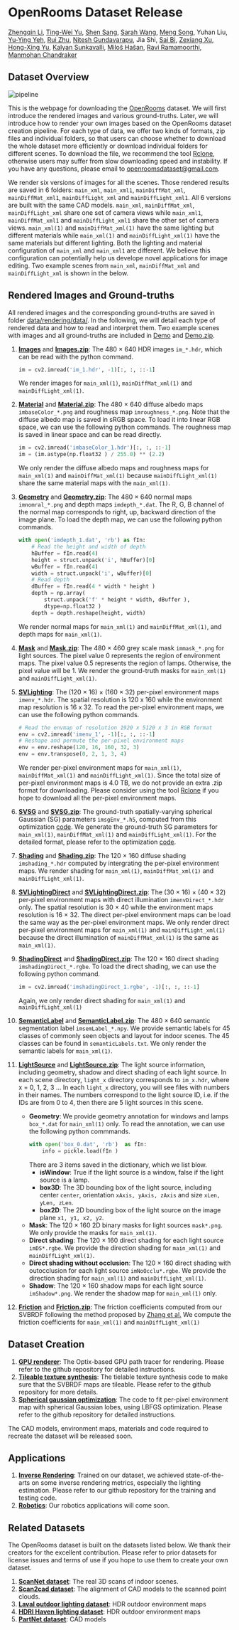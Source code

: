 # OpenRooms Dataset Release

[Zhengqin Li](https://sites.google.com/a/eng.ucsd.edu/zhengqinli), [Ting-Wei Yu](https://www.linkedin.com/in/ting-wei-yu/), [Shen Sang](https://www.linkedin.com/in/shen-sang-ab6b0217a/), [Sarah Wang](https://www.linkedin.com/in/sawang07/), [Meng Song](https://sites.google.com/site/mengsong1130/), Yuhan Liu, [Yu-Ying Yeh](https://yuyingyeh.github.io/), [Rui Zhu](https://jerrypiglet.github.io/), [Nitesh Gundavarapu](https://scholar.google.com/citations?user=v19p_0oAAAAJ&hl=en), Jia Shi, [Sai Bi](https://sai-bi.github.io/), [Zexiang Xu](https://cseweb.ucsd.edu/~zex014/), [Hong-Xing Yu](https://kovenyu.com/), [Kalyan Sunkavalli](http://www.kalyans.org/), [Miloš Hašan](http://www.miloshasan.net/), [Ravi Ramamoorthi](http://cseweb.ucsd.edu/~ravir/), [Manmohan Chandraker](https://cseweb.ucsd.edu/~mkchandraker/)


## Dataset Overview

![pipeline](https://vilab-ucsd.github.io/ucsd-openrooms/index_files/teaser.png)

This is the webpage for downloading the [OpenRooms](https://vilab-ucsd.github.io/ucsd-openrooms/) dataset. We will first introduce the rendered images and various ground-truths. Later, we will introduce how to render your own images based on the OpenRooms dataset creation pipeline. For each type of data, we offer two kinds of formats, zip files and individual folders, so that users can choose whether to download the whole dataset more efficiently or download individual folders for different scenes. To download the file, we recommend the tool [Rclone](https://rclone.org/), otherwise users may suffer from slow downloading speed and instability. If you have any questions, please email to openroomsdataset@gmail.com. 

We render six versions of images for all the scenes. Those rendered results are saved in 6 folders: `main_xml`, `main_xml1`, `mainDiffMat_xml`, `mainDiffMat_xml1`, `mainDiffLight_xml` and `mainDiffLight_xml1`. All 6 versions are built with the same CAD models. `main_xml`, `mainDiffMat_xml`, `mainDiffLight_xml` share one set of camera views while `main_xml1`, `mainDiffMat_xml1` and `mainDiffLight_xml1` share the other set of camera views. `main_xml(1)` and `mainDiffMat_xml(1)` have the same lighting but different materials while `main_xml(1)` and `mainDiffLight_xml(1)` have the same materials but different lighting. Both the lighting and material configuration of `main_xml` and `main_xml1` are different. We believe this configuration can potentially help us develope novel applications for image editing. Two example scenes from `main_xml`, `mainDiffMat_xml` and `mainDiffLight_xml` is shown in the below. 

## Rendered Images and Ground-truths
All rendered images and the corresponding ground-truths are saved in folder [data/rendering/data/](README.md). In the following, we will detail each type of rendered data and how to read and interpret them. Two example scenes with images and all ground-truths are included in [Demo](README.md) and [Demo.zip](README.md). 

1. **[Images](README.md)** and **[Images.zip](README.md)**: The 480 × 640 HDR images `im_*.hdr`, which can be read with the python command. 
    ```python
    im = cv2.imread('im_1.hdr', -1)[:, :, ::-1]
    ```
    We render images for `main_xml(1)`, `mainDiffMat_xml(1)` and `mainDiffLight_xml(1)`.

2. **[Material](README.md)** and **[Material.zip](README.md)**: The 480 × 640 diffuse albedo maps `imbaseColor_*.png` and roughness map `imroughness_*.png`. Note that the diffuse albedo map is saved in sRGB space. To load it into linear RGB space, we can use the following python commands. The roughness map is saved in linear space and can be read directly. 
    ```python
    im = cv2.imread('imbaseColor_1.hdr')[:, :, ::-1]
    im = (im.astype(np.float32 ) / 255.0) ** (2.2)
    ```
    We only render the diffuse albedo maps and roughness maps for `main_xml(1)` and `mainDiffMat_xml(1)` because `mainDiffLight_xml(1)` share the same material maps with the `main_xml(1)`.

3. **[Geometry](README.md)** and **[Geometry.zip](README.md)**: The 480 × 640 normal maps `imnomral_*.png` and depth maps `imdepth_*.dat`. The R, G, B channel of the normal map corresponds to right, up, backward direction of the image plane. To load the depth map, we can use the following python commands. 
    ```python
    with open('imdepth_1.dat', 'rb') as fIn:
        # Read the height and width of depth
        hBuffer = fIn.read(4)
        height = struct.unpack('i', hBuffer)[0]
        wBuffer = fIn.read(4)
        width = struct.unpack('i', wBuffer)[0]
        # Read depth 
        dBuffer = fIn.read(4 * width * height )
        depth = np.array(
            struct.unpack('f' * height * width, dBuffer ), 
            dtype=np.float32 )
        depth = depth.reshape(height, width)
    ```
    We render normal maps for `main_xml(1)` and `mainDiffMat_xml(1)`, and depth maps for `main_xml(1)`.

4. **[Mask](README.md)** and **[Mask.zip](README.md)**: The 480 × 460 grey scale mask `immask_*.png` for light sources. The pixel value 0 represents the region of environment maps. The pixel value 0.5 represents the region of lamps. Otherwise, the pixel value will be 1. We render the ground-truth masks for `main_xml(1)` and `mainDiffLight_xml(1)`. 

5. **[SVLighting](README.md)**: The (120 × 16) × (160 × 32) per-pixel environment maps `imenv_*.hdr`. The spatial resolution is 120 x 160 while the environment map resolution is 16 x 32. To read the per-pixel environment maps, we can use the following python commands. 
    ```python
    # Read the envmap of resolution 1920 x 5120 x 3 in RGB format 
    env = cv2.imread('imenv_1', -1)[:, :, ::-1]
    # Reshape and permute the per-pixel environment maps
    env = env.reshape(120, 16, 160, 32, 3)
    env = env.transpose(0, 2, 1, 3, 4)
    ```
    We render per-pixel environment maps for `main_xml(1)`, `mainDiffMat_xml(1)` and `mainDiffLight_xml(1)`. Since the total size of per-pixel environment maps is 4.0 TB, we do not provide an extra .zip format for downloading. Please consider using the tool [Rclone](https://rclone.org/) if you hope to download all the per-pixel environment maps.

6. **[SVSG](README.md)** and **[SVSG.zip](README.md)**: The ground-truth spatially-varying spherical Gaussian (SG) parameters `imsgEnv_*.h5`, computed from this optimization [code](https://github.com/lzqsd/SphericalGaussianOptimization). We generate the ground-truth SG parameters for `main_xml(1)`, `mainDiffMat_xml(1)` and `mainDiffLight_xml(1)`. For the detailed format, please refer to the optimization [code](https://github.com/lzqsd/SphericalGaussianOptimization). 

7. **[Shading](README.md)** and **[Shading.zip](README.md)**: The 120 × 160 diffuse shading `imshading_*.hdr` computed by intergrating the per-pixel environment maps. We render shading for `main_xml(1)`, `mainDiffMat_xml(1)` and `mainDiffLight_xml(1)`. 

8. **[SVLightingDirect](README.md)** and **[SVLightingDirect.zip](README.md)**: The (30 × 16) × (40 × 32) per-pixel environment maps with direct illumination `imenvDirect_*.hdr` only. The spatial resolution is 30 × 40 while the environment maps resolution is 16 × 32. The direct per-pixel environment maps can be load the same way as the per-pixel environment maps. We only render direct per-pixel environment maps for `main_xml(1)` and `mainDiffLight_xml(1)` because the direct illumination of `mainDiffMat_xml(1)` is the same as `main_xml(1)`. 

9. **[ShadingDirect](README.md)** and **[ShadingDirect.zip](README.md)**: The 120 × 160 direct shading `imshadingDirect_*.rgbe`. To load the direct shading, we can use the following python command. 
    ```python
    im = cv2.imread('imshadingDirect_1.rgbe', -1)[:, :, ::-1]
    ```
    Again, we only render direct shading for `main_xml(1)` and `mainDiffLight_xml(1)`

10. **[SemanticLabel](README.md)** and **[SemanticLabel.zip](README.md)**: The 480 × 640 semantic segmentation label `imsemLabel_*.npy`. We provide semantic labels for 45 classes of commonly seen objects and layout for indoor scenes. The 45 classes can be found in `semanticLabels.txt`. We only render the semantic labels for `main_xml(1)`. 

11. **[LightSource](README.md)** and **[LightSource.zip](README.md)**: The light source information, including geometry, shadow and direct shading of each light source. In each scene directory, `light_x` directory corresponds to `im_x.hdr`, where x = 0, 1, 2, 3 ... In each `light_x` directory, you will see files with numbers in their names. The numbers correspond to the light source ID, i.e. if the IDs are from 0 to 4, then there are 5 light sources in this scene. 
    * **Geometry**: We provide geometry annotation for windows and lamps `box_*.dat` for `main_xml(1)` only. To read the annotation, we can use the following python commmands. 
        ```python
        with open('box_0.dat', 'rb')  as fIn:
            info = pickle.load(fIn )
        ```
        There are 3 items saved in the dictionary, which we list blow.
        * **isWindow**: True if the light source is a window, false if the light source is a lamp. 
        * **box3D**: The 3D bounding box of the light source, including center `center`, orientation `xAxis, yAxis, zAxis` and size `xLen, yLen, zLen`. 
        * **box2D**: The 2D bounding box of the light source on the image plane `x1, y1, x2, y2`. 
    * **Mask**: The 120 × 160 2D binary masks for light sources `mask*.png`. We only provide the masks for `main_xml(1)`. 
    * **Direct shading**: The 120 × 160 direct shading for each light source `imDS*.rgbe`. We provide the direction shading for `main_xml(1)` and `mainDiffLight_xml(1)`. 
    * **Direct shading without occlusion**: The 120 × 160 direct shading with outocclusion for each light source `imNoOcclu*.rgbe`. We provide the direction shading for `main_xml(1)` and `mainDiffLight_xml(1)`. 
    * **Shadow**: The 120 × 160 shadow maps for each light source `imShadow*.png`. We render the shadow map for `main_xml(1)` only. 

12. **[Friction](README.md)** and **[Friction.zip](README.md)**: The friction coefficients computed from our SVBRDF following the method proposed by [Zhang et al.](https://arxiv.org/abs/1603.07998) We compute the friction coefficients for `main_xml(1)` and `mainDiffLight_xml(1)`


## Dataset Creation 
1. **[GPU renderer](https://github.com/lzqsd/OptixRenderer)**: The Optix-based GPU path tracer for rendering. Please refer to the github repository for detailed instructions. 
2. **[Tileable texture synthesis](https://github.com/lzqsd/TileableTextureSynthesis)**: The tielable texture synthesis code to make sure that the SVBRDF maps are tileable. Please refer to the github repository for more details. 
3. **[Spherical gaussian optimization](https://github.com/lzqsd/SphericalGaussianOptimization)**: The code to fit per-pixel environment map with spherical Gaussian lobes, using LBFGS optimization. Please refer to the github repository for detailed instructions. 

The CAD models, environment maps, materials and code required to recreate the dataset will be released soon. 

## Applications
1. **[Inverse Rendering](https://github.com/lzqsd/InverseRenderingOfIndoorScene)**: Trained on our dataset, we achieved state-of-the-arts on some inverse rendering metrics, especially the lighting estimation. Please refer to our github repository for the training and testing code. 
2. **[Robotics](README.md)**: Our robotics applications will come soon. 

## Related Datasets
The OpenRooms dataset is built on the datasets listed below. We thank their creators for the excellent contribution. Please refer to prior datasets for license issues and terms of use if you hope to use them to create your own dataset. 
1. **[ScanNet dataset](http://www.scan-net.org/)**: The real 3D scans of indoor scenes. 
1. **[Scan2cad dataset](https://github.com/skanti/Scan2CAD)**: The alignment of CAD models to the scanned point clouds. 
1. **[Laval outdoor lighting dataset](http://outdoor.hdrdb.com/)**: HDR outdoor environment maps 
1. **[HDRI Haven lighting dataset](https://hdrihaven.com/)**: HDR outdoor environment maps 
1. **[PartNet dataset](https://partnet.cs.stanford.edu/)**: CAD models 



